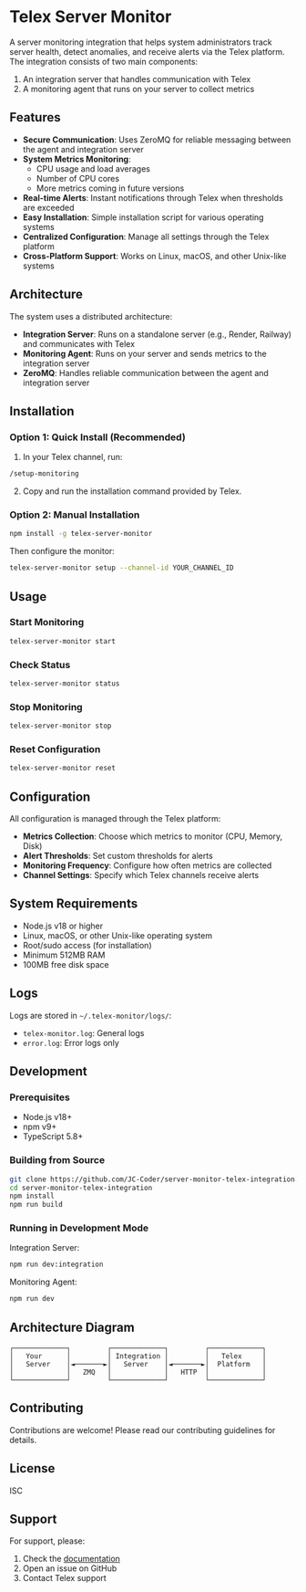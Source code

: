 # Telex Server Monitor

A server monitoring integration that helps system administrators track server health, detect anomalies, and receive alerts via the Telex platform. The integration consists of two main components:

1. An integration server that handles communication with Telex
2. A monitoring agent that runs on your server to collect metrics

## Features

- **Secure Communication**: Uses ZeroMQ for reliable messaging between the agent and integration server
- **System Metrics Monitoring**:
  - CPU usage and load averages
  - Number of CPU cores
  - More metrics coming in future versions
- **Real-time Alerts**: Instant notifications through Telex when thresholds are exceeded
- **Easy Installation**: Simple installation script for various operating systems
- **Centralized Configuration**: Manage all settings through the Telex platform
- **Cross-Platform Support**: Works on Linux, macOS, and other Unix-like systems

## Architecture

The system uses a distributed architecture:

- **Integration Server**: Runs on a standalone server (e.g., Render, Railway) and communicates with Telex
- **Monitoring Agent**: Runs on your server and sends metrics to the integration server
- **ZeroMQ**: Handles reliable communication between the agent and integration server

## Installation

### Option 1: Quick Install (Recommended)

1. In your Telex channel, run:

```bash
/setup-monitoring
```

2. Copy and run the installation command provided by Telex.

### Option 2: Manual Installation

```bash
npm install -g telex-server-monitor
```

Then configure the monitor:

```bash
telex-server-monitor setup --channel-id YOUR_CHANNEL_ID
```

## Usage

### Start Monitoring

```bash
telex-server-monitor start
```

### Check Status

```bash
telex-server-monitor status
```

### Stop Monitoring

```bash
telex-server-monitor stop
```

### Reset Configuration

```bash
telex-server-monitor reset
```

## Configuration

All configuration is managed through the Telex platform:

- **Metrics Collection**: Choose which metrics to monitor (CPU, Memory, Disk)
- **Alert Thresholds**: Set custom thresholds for alerts
- **Monitoring Frequency**: Configure how often metrics are collected
- **Channel Settings**: Specify which Telex channels receive alerts

## System Requirements

- Node.js v18 or higher
- Linux, macOS, or other Unix-like operating system
- Root/sudo access (for installation)
- Minimum 512MB RAM
- 100MB free disk space

## Logs

Logs are stored in `~/.telex-monitor/logs/`:

- `telex-monitor.log`: General logs
- `error.log`: Error logs only

## Development

### Prerequisites

- Node.js v18+
- npm v9+
- TypeScript 5.8+

### Building from Source

```bash
git clone https://github.com/JC-Coder/server-monitor-telex-integration.git
cd server-monitor-telex-integration
npm install
npm run build
```

### Running in Development Mode

Integration Server:

```bash
npm run dev:integration
```

Monitoring Agent:

```bash
npm run dev
```

## Architecture Diagram

```
┌─────────────┐         ┌─────────────┐         ┌─────────────┐
│   Your      │         │ Integration │         │   Telex     │
│   Server    │◄───────►│   Server    │◄───────►│  Platform   │
│             │   ZMQ   │             │   HTTP  │             │
└─────────────┘         └─────────────┘         └─────────────┘
```

## Contributing

Contributions are welcome! Please read our contributing guidelines for details.

## License

ISC

## Support

For support, please:

1. Check the [documentation](https://github.com/JC-Coder/server-monitor-telex-integration)
2. Open an issue on GitHub
3. Contact Telex support

